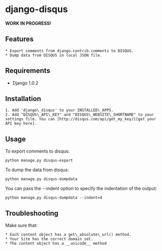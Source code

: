 django-disqus
=============

**WORK IN PROGRESS!**

Features
--------

    * Export comments from django.contrib.comments to DISQUS.
    * Dump data from DISQUS in local JSON file.

Requirements
------------

 * Django 1.0.2

Installation
------------

    1. Add 'django\_disqus' to your INSTALLED\_APPS.
    2. Add "DISQUS\_API\_KEY" and "DISQUS\_WEBSITE\_SHORTNAME" to your settings file. You can [http://disqus.com/api/get_my_key/][get your API key here].

Usage
-----

To export comments to disqus:

    python manage.py disqus-export

To dump the data from disqus:
    
    python manage.py disqus-dumpdata
    
You can pass the --indent option to specify the indentation of the output:
    
    python manage.py disqus-dumpdata --indent=4
    
Troubleshooting
---------------

Make sure that:

    * Each content object has a get\_absolute\_url() method.
    * Your Site has the correct domain set.
    * The content object has a __unicode__ method
